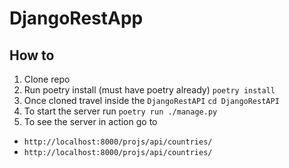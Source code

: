 # DjangoRestApp

## How to
1. Clone repo
1. Run poetry install (must have poetry already)
```poetry install```
1. Once cloned travel inside the  ```DjangoRestAPI```
```cd DjangoRestAPI```
1. To start the server run ```poetry run ./manage.py```
1. To see the server in action go to 
- ```http://localhost:8000/projs/api/countries/```
- ```http://localhost:8000/projs/api/countries/```
